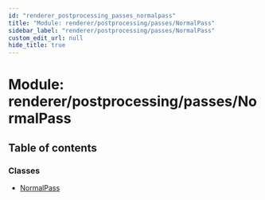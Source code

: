 ```yaml
---
id: "renderer_postprocessing_passes_normalpass"
title: "Module: renderer/postprocessing/passes/NormalPass"
sidebar_label: "renderer/postprocessing/passes/NormalPass"
custom_edit_url: null
hide_title: true
---
```


# Module: renderer/postprocessing/passes/NormalPass

## Table of contents

### Classes

- [NormalPass](../classes/renderer_postprocessing_passes_normalpass.normalpass.md)
